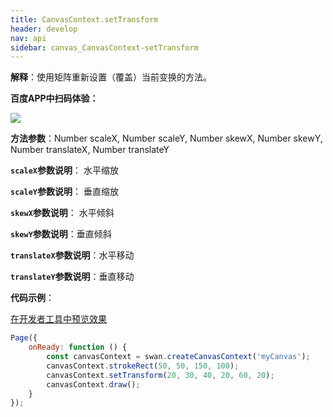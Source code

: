 ```yaml
---
title: CanvasContext.setTransform
header: develop
nav: api
sidebar: canvas_CanvasContext-setTransform
---
```


 
**解释**：使用矩阵重新设置（覆盖）当前变换的方法。

**百度APP中扫码体验：**

<img src="https://b.bdstatic.com/miniapp/assets/images/doc_demo/pages_createCanvasContext.png"  class="demo-qrcode-image" />

**方法参数**：Number scaleX, Number scaleY, Number skewX, Number skewY, Number translateX, Number translateY

**`scaleX`参数说明**： 水平缩放  

**`scaleY`参数说明**： 垂直缩放

**`skewX`参数说明**： 水平倾斜   

**`skewY`参数说明**：垂直倾斜  

**`translateX`参数说明**：水平移动  

**`translateY`参数说明**：垂直移动  


**代码示例**：

<a href="swanide://fragment/11ac99eb65cf52ec79272ab2fce3321b1574506209743" title="在开发者工具中预览效果" target="_self">在开发者工具中预览效果</a>

```js
Page({
    onReady: function () {
        const canvasContext = swan.createCanvasContext('myCanvas');
        canvasContext.strokeRect(50, 50, 150, 100);
        canvasContext.setTransform(20, 30, 40, 20, 60, 20);
        canvasContext.draw();
    }
});
```
